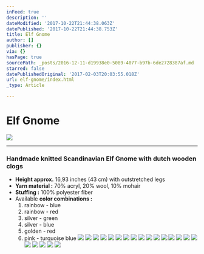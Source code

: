 ```yaml
---
inFeed: true
description: ''
dateModified: '2017-10-22T21:44:38.063Z'
datePublished: '2017-10-22T21:44:38.753Z'
title: Elf Gnome
author: []
publisher: {}
via: {}
hasPage: true
sourcePath: _posts/2016-12-11-d19938e0-5089-4077-b97b-6de2728387af.md
starred: false
datePublishedOriginal: '2017-02-03T20:03:55.018Z'
url: elf-gnome/index.html
_type: Article

---
```

# **Elf Gnome**
![](https://the-grid-user-content.s3-us-west-2.amazonaws.com/9dc3a30a-4020-49b9-84a0-657c34c53f76.jpg)

---

### Handmade knitted **Scandinavian Elf Gnome** with dutch wooden clogs

* **Height approx.** 16,93 inches (43 cm) with outstretched legs
* **Yarn material :** 70% acryl, 20% wool, 10% mohair
* **Stuffing :** 100% polyester fiber
* Available **color combinations :**
  1. rainbow - blue
  2. rainbow - red
  3. silver - green
  4. silver - blue
  5. golden - red
  6. pink - turquoise blue
![](https://the-grid-user-content.s3-us-west-2.amazonaws.com/e8c42bb0-595c-44e9-ab67-52aff5aa0330.jpg)
![](https://the-grid-user-content.s3-us-west-2.amazonaws.com/4dbbe081-b38b-44ca-822b-9e756b9b86b5.jpg)
![](https://the-grid-user-content.s3-us-west-2.amazonaws.com/e6c76fbc-296c-43c2-9301-7213fd3ab6e7.jpg)
![](https://the-grid-user-content.s3-us-west-2.amazonaws.com/270c238b-ea31-4a99-b4e1-1526d48238e0.jpg)
![](https://the-grid-user-content.s3-us-west-2.amazonaws.com/9701ee0d-de70-4494-9d49-a88df4c1817d.jpg)
![](https://the-grid-user-content.s3-us-west-2.amazonaws.com/ebba6bcd-ad8e-4cc2-9ede-31652241a74e.jpg)
![](https://the-grid-user-content.s3-us-west-2.amazonaws.com/3649d1c3-ea31-4d34-9330-69bf2c8b8085.jpg)
![](https://the-grid-user-content.s3-us-west-2.amazonaws.com/7684a5be-7f34-436e-9d5d-78f926c85324.jpg)
![](https://the-grid-user-content.s3-us-west-2.amazonaws.com/b9fcc028-057d-455e-81a6-792a205f058a.jpg)
![](https://the-grid-user-content.s3-us-west-2.amazonaws.com/8029b692-174f-4cdd-89d8-86051d0365ff.jpg)
![](https://the-grid-user-content.s3-us-west-2.amazonaws.com/1b9de380-202d-4e33-aea8-90a8ccd02910.jpg)
![](https://the-grid-user-content.s3-us-west-2.amazonaws.com/d97aa58a-086a-46fa-841e-20a59a08d11d.jpg)
![](https://the-grid-user-content.s3-us-west-2.amazonaws.com/d0eab8b6-634f-4d85-b157-de42f02e0e45.jpg)
![](https://the-grid-user-content.s3-us-west-2.amazonaws.com/c3e2b571-6aa9-4aaf-b49c-0056b380ce41.jpg)
![](https://the-grid-user-content.s3-us-west-2.amazonaws.com/b9159771-04db-488e-be83-601f97ebf10b.jpg)
![](https://the-grid-user-content.s3-us-west-2.amazonaws.com/dcdd3aeb-a7a1-4006-b006-7a1936c51316.jpg)
![](https://the-grid-user-content.s3-us-west-2.amazonaws.com/e29d3240-6bd4-4480-96af-f57eca4fdc75.jpg)
![](https://the-grid-user-content.s3-us-west-2.amazonaws.com/963f8a56-5802-4345-94ee-81ffecca4fba.jpg)
![](https://the-grid-user-content.s3-us-west-2.amazonaws.com/e8655d2a-1755-43b6-93b2-ef1623fcee94.jpg)
![](https://the-grid-user-content.s3-us-west-2.amazonaws.com/52670767-959b-4c95-98cb-830df7ad97bb.jpg)
![](https://the-grid-user-content.s3-us-west-2.amazonaws.com/736a7d26-e8aa-48d7-8712-08605133c3c4.jpg)